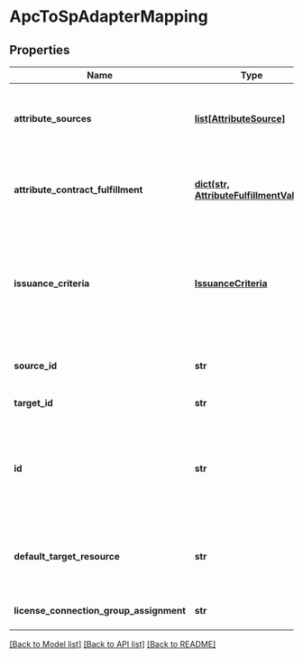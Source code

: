 # ApcToSpAdapterMapping

## Properties
Name | Type | Description | Notes
------------ | ------------- | ------------- | -------------
**attribute_sources** | [**list[AttributeSource]**](AttributeSource.md) | A list of configured data stores to look up attributes from. | [optional] 
**attribute_contract_fulfillment** | [**dict(str, AttributeFulfillmentValue)**](AttributeFulfillmentValue.md) | A list of mappings from attribute names to their fulfillment values. | 
**issuance_criteria** | [**IssuanceCriteria**](IssuanceCriteria.md) | The issuance criteria that this transaction must meet before the corresponding attribute contract is fulfilled. | [optional] 
**source_id** | **str** | The id of the Authentication Policy Contract. | 
**target_id** | **str** | The id of the SP Adapter. | 
**id** | **str** | The id of the APC-to-SP Adapter mapping. This field is read-only and is ignored when passed in with the payload. | [optional] 
**default_target_resource** | **str** | Default target URL for this APC-to-adapter mapping configuration. | [optional] 
**license_connection_group_assignment** | **str** | The license connection group. | [optional] 

[[Back to Model list]](../README.md#documentation-for-models) [[Back to API list]](../README.md#documentation-for-api-endpoints) [[Back to README]](../README.md)


